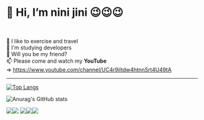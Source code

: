 

 <h1>👋 Hi, I’m nini jini 😉😉😉</h1>
 <br> 

👀 I like to exercise and travel
  <br>
 🌱 I'm studying developers
  <br>
 💞️ Will you be my friend?
 <br>
📫 Please come and watch my <strong> YouTube </strong> 
<br> =>   https://www.youtube.com/channel/UC4r9iltdw4htnnSrt4U49tA


<hr>
<!---
gch00335/gch00335 is a ✨ special ✨ repository .
--->

[![Top Langs](https://github-readme-stats.vercel.app/api/top-langs/?username=gch00335)](https://github.com/anuraghazra/github-readme-stats)



![Anurag's GitHub stats](https://github-readme-stats.vercel.app/api?username=gch00335&count_private=true)


<img src="https://img.shields.io/badge/JAVA-007396?style=for-the-badge&logo=java&logoColor=white"><img src="https://img.shields.io/badge/javascript-F7DF1E?style=for-the-badge&logo=javascript&logoColor=white">
<img src="https://img.shields.io/badge/html5-E34F26?style=for-the-badge&logo=html5&logoColor=white"><img src="https://img.shields.io/badge/AWS-6DB33F?style=for-the-badge&logo=spring&logoColor=white"><img src="https://img.shields.io/badge/MySQL-4479A1?style=for-the-badge&logo=MySQL&logoColor=white">
